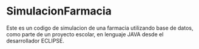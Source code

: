 # SimulacionFarmacia
Este es un codigo de simulacion de una farmacia utilizando base de datos, como parte de un proyecto escolar, en lenguaje JAVA desde el desarrollador ECLIPSE.
